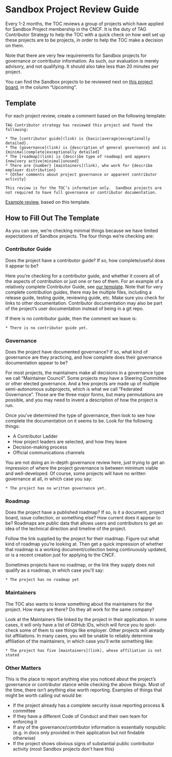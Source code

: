# Sandbox Project Review Guide

Every 1-2 months, the TOC reviews a group of projects which have applied for Sandbox Project membership in the CNCF.  It is the duty of TAG Contributor Strategy to help the TOC with a quick check on how well set up these projects are to be projects, in order to help the TOC make a decision on them.

Note that there are very few requirements for Sandbox projects for governance or contributor information.  As such, our evaluation is merely advisory, and not qualifying.  It should also take less than 20 minutes per project.

You can find the Sandbox projects to be reviewed next on [this project board](https://github.com/orgs/cncf/projects/14/views/1), in the column “Upcoming”.

## Template

For each project review, create a comment based on the following template:

```
TAG Contributor strategy has reviewed this project and found the following:

* The [contributor guide](link) is {basic|average|exceptionally detailed}.
* The [governance](link) is {description of general governance} and is {minimal|complete|exceptionally detailed}
* The [roadmap](link) is {describe type of roadmap} and appears {new|very active|minimal|unused}
* There are {number} [maintainers](link), who work for {describe employer distribution}
* {Other comments about project governance or apparent contributor activity}

This review is for the TOC’s information only.  Sandbox projects are not required to have full governance or contributor documentation.
```

[Example review](https://github.com/cncf/sandbox/issues/87#issuecomment-2264280131), based on this template.

## How to Fill Out The Template

As you can see, we’re checking minimal things because we have limited expectations of Sandbox projects.  The four things we’re checking are:

### Contributor Guide

Does the project have a contributor guide?  If so, how complete/useful does it appear to be?

Here you’re checking for a contributor guide, and whether it covers all of the aspects of contribution or just one or two of them.  For an example of a relatively complete Contributor Guide, see [our template](https://contribute.cncf.io/maintainers/templates/contributing/).  Note that for very complete contribution guides, there may be multiple files, including a release guide, testing guide, reviewing guide, etc.  Make sure you check for links to other documentation.  Contributor documentation may also be part of the project’s user documentation instead of being in a git repo.

If there is no contributor guide, then the comment we leave is:

```
* There is no contributor guide yet.
```

### Governance

Does the project have documented governance?  If so, what kind of governance are they practicing, and how complete does their governance documentation appear to be?

For most projects, the maintainers make all decisions in a governance type we call “Maintainer Council”.  Some projects may have a Steering Committee or other elected governance.  And a few projects are made up of multiple semi-autonomous subprojects, which is what we call “Federated Governance”.   Those are the three major forms, but many permutations are possible, and you may need to invent a description of how the project is run.

Once you’ve determined the type of governance, then look to see how complete the documentation on it seems to be.  Look for the following things:

* A Contributor Ladder
* How project leaders are selected, and how they leave
* Decision-making process
* Official communications channels

You are not doing an in-depth governance review here, just trying to get an impression of where the project governance is between minimum viable and well-developed.  Of course, some projects will have no written governance at all, in which case you say:

```
* The project has no written governance yet.
```

### Roadmap

Does the project have a published roadmap?   If so, is it a document, project board, issue collection, or something else?  How current does it appear to be?  Roadmaps are public data that allows users and contributors to get an idea of the technical direction and timeline of the project.

Follow the link supplied by the project for their roadmap.  Figure out what kind of roadmap you’re looking at.  Then get a quick impression of whether that roadmap is a working document/collection being continuously updated, or is a recent creation just for applying to the CNCF.  

Sometimes projects have no roadmap, or the link they supply does not qualify as a roadmap, in which case you'll say:

```
* The project has no roadmap yet
```

### Maintainers

The TOC also wants to know something about the maintainers for the project.  How many are there?  Do they all work for the same company?  

Look at the Maintainers file linked by the project in their application.  In some cases, it will only have a list of GitHub IDs, which will force you to spot-check some of them to see things like employer.  Other projects will already list affiliations.  In many cases, you will be unable to reliably determine affiliation of the maintainers, in which case you'll write something like:

```
* The project has five [maintainers](link), whose affiliation is not stated
```

### Other Matters

This is the place to report anything else you noticed about the project’s governance or contributor stance while checking the above things.  Most of the time, there isn’t anything else worth reporting.  Examples of things that might be worth calling out would be:

* If the project already has a complete security issue reporting process & committee
* If they have a different Code of Conduct and their own team for enforcing it
* If any of the governance/contributor information is essentially nonpublic (e.g. in docs only provided in their application but not findable otherwise)
* If the project shows obvious signs of substantial public contributor activity (most Sandbox projects don't have this)

